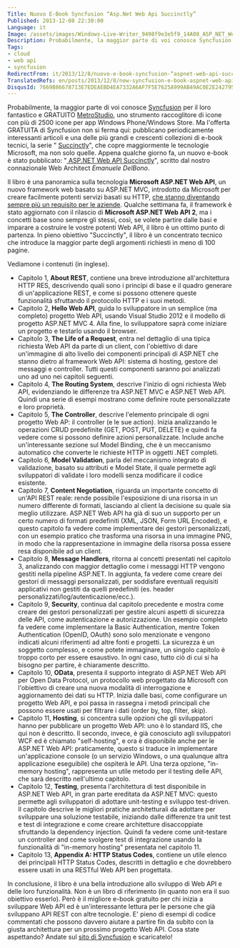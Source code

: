 ```yaml
---
Title: Nuovo E-Book Syncfusion “Asp.Net Web Api Succinctly”
Published: 2013-12-08 22:30:00
Language: it
Image: /assets/images/Windows-Live-Writer_9498f9e3e5f9_14A08_ASP_NET_Web_API_Succinctly_download_5.png
Description: Probabilmente, la maggior parte di voi conosce Syncfusion per il loro fantastico e GRATUITO MetroStudio , uno strumento raccoglitore di icone con più di 2500 icone per app Windows Phone/Windows Store. Ma l'offerta GRATUITA di Syncfusion non si ferma qui pubblicano periodicamente interessanti articoli e una delle più grandi e crescenti collezioni di e-book tecnici, la serie Succinctly , che copre maggiormente le tecnologie Microsoft, ma non solo quelle. Appena qualche giorno fa, un nuovo e-book è stato pubblicato ASP.NET Web API Succinctly , scritto dal nostro connazionale Web Architect Emanuele DelBono . Il libro è una panoramica sulla tecnologia Microsoft ASP.NET Web API , un nuovo framework web basato su ASP.NET MVC, introdotto da Microsoft per creare facilmente potenti servizi basati su HTTP, che stanno diventando sempre più un requisito per le aziende . Qualche settimana fa, il framework è stato aggiornato con il rilascio di Microsoft ASP.NET Web API 2 , ma i concetti base sono sempre gli stessi, così, se volete partire dalle basi e imparare a costruire le vostre potenti Web API, il libro è un ottimo punto di partenza. In pieno obiettivo Succinctly , il libro è un concentrato tecnico che introduce la maggior parte degli argomenti richiesti in meno di 100 pagine. Vediamone i contenuti (in inglese).
Tags:
- cloud
- web api
- syncfusion
RedirectFrom: it/2013/12/8/nuovo-e-book-syncfusion-“aspnet-web-api-succinctly”.aspx
TranslatedRefs: en/posts/2013/12/8/new-syncfusion-e-book-aspnet-web-api-succinctly.md
DisqusId: 7669B86678713E7EDEAEBD4EA7332A6AF7F5E7625A999AB49AC0E2E242795D9D
---
```

Probabilmente, la maggior parte di voi conosce <a href="http://www.syncfusion.com/?UTM_medium=gianniblogreview">Syncfusion</a> per il loro fantastico e GRATUITO <a href="http://www.syncfusion.com/downloads/metrostudio?UTM_medium=gianniblogreview"> MetroStudio</a>, uno strumento raccoglitore di icone con più di 2500 icone per app Windows Phone/Windows Store. Ma l'offerta GRATUITA di Syncfusion non si ferma qui: pubblicano periodicamente interessanti articoli e una delle più grandi e crescenti collezioni di e-book tecnici, la serie " <a href="http://www.syncfusion.com/resources/techportal/ebooks?UTM_medium=gianniblogreview"> Succinctly</a>", che copre maggiormente le tecnologie Microsoft, ma non solo quelle. Appena qualche giorno fa, un nuovo e-book è stato pubblicato: "<a href="http://www.syncfusion.com/resources/techportal/ebooks/webapi?UTM_medium=gianniblogreview"> ASP.NET Web API Succinctly</a>", scritto dal nostro connazionale Web Architect *Emanuele DelBono*.

Il libro è una panoramica sulla tecnologia **Microsoft ASP.NET Web API**, un nuovo framework web basato su ASP.NET MVC, introdotto da Microsoft per creare facilmente potenti servizi basati su HTTP, <a href="http://readwrite.com/2013/11/29/company-without-api-computer-without-internet"> che stanno diventando sempre più un requisito per le aziende</a>. Qualche settimana fa, il framework è stato aggiornato con il rilascio di **Microsoft ASP.NET Web API 2**, ma i concetti base sono sempre gli stessi, così, se volete partire dalle basi e imparare a costruire le vostre potenti Web API, il libro è un ottimo punto di partenza. In pieno obiettivo "Succinctly", il libro è un concentrato tecnico che introduce la maggior parte degli argomenti richiesti in meno di 100 pagine.

Vediamone i contenuti (in inglese).

*   Capitolo 1, **About REST**, contiene una breve
introduzione all'architettura HTTP RES, descrivendo quali sono i
principi di base e il quadro generare di un'applicazione REST, e
come si possono ottenere queste funzionalità sfruttando il
protocollo HTTP e i suoi metodi.
*   Capitolo 2, **Hello Web API**, guida lo
sviluppatore in un semplice (ma completo) progetto Web API, usando
Visual Studio 2012 e il modello di progetto ASP.NET MVC 4. Alla
fine, lo sviluppatore saprà come iniziare un progetto e testarlo
usando il browser.
*   Capitolo 3, **The Life of a Request**, entra nel
dettaglio di una tipica richiesta Web API da parte di un client,
con l'obiettivo di dare un'immagine di alto livello dei componenti
principali di ASP.NET che stanno dietro al framework Web API:
sistema di hosting, gestore dei messaggi e controller. Tutti questi
componenti saranno poi analizzati uno ad uno nei capitoli
seguenti.
*   Capitolo 4, **The Routing System**, descrive
l'inizio di ogni richiesta Web API, evidenziando le differenze tra
ASP.NET MVC e ASP.NET Web API. Quindi una serie di esempi mostrano
come definire route personalizzate e loro proprietà.
*   Capitolo 5, **The Controller**, descrive
l'elemento principale di ogni progetto Web AP: il controller (e le
sue action). Inizia analizzando le operazioni CRUD predefinite
(GET, POST, PUT, DELETE) e quindi fa vedere come si possono
definire azioni personalizzate. Include anche un'interessante
sezione sul Model Binding, che è un meccanismo automatico che
converte le richieste HTTP in oggetti .NET completi.
*   Capitolo 6, **Model Validation**, parla del
meccanismo integrato di validazione, basato su attributi e Model
State, il quale permette agli sviluppatori di validate i loro
modelli senza modificare il codice esistente.
*   Capitolo 7, **Content Negotiation**, riguarda un
importante concetto di un'API REST reale: rende possibile
l'esposizione di una risorsa in un numero differente di formati,
lasciando al client la decisione su quale sia meglio utilizzare.
ASP.NET Web API ha già di suo un supporto per un certo numero di
formati predefiniti (XML, JSON, Form URL Encoded), e questo
capitolo fa vedere come implementare dei gestori personalizzati,
con un esempio pratico che trasforma una risorsa in una immagine
PNG, in modo che la rappresentazione in immagine della risorsa
possa essere resa disponibile ad un client.
*   Capitolo 8, **Message Handlers**, ritorna ai
concetti presentati nel capitolo 3, analizzando con maggior
dettaglio come i messaggi HTTP vengono gestiti nella pipeline
ASP.NET. In aggiunta, fa vedere come creare dei gestori di messaggi
personalizzati, per soddisfare eventuali requisiti applicativi non
gestiti da quelli predefiniti (es. header
personalizzati/log/autenticazione/ecc.).
*   Capitolo 9, **Security**, continua dal capitolo
precedente e mostra come creare dei gestori personalizzati per
gestire alcuni aspetti di sicurezza delle API, come autenticazione
e autorizzazione. Un esempio completo fa vedere come implementare
la Basic Authentication, mentre Token Authentication (OpenID,
OAuth) sono solo menzionate e vengono indicati alcuni riferimenti
ad altre fonti e progetti. La sicurezza è un soggetto complesso, e
come potete immaginare, un singolo capitolo è troppo corto per
essere esaustivo. In ogni caso, tutto ciò di cui si ha bisogno per
partire, è chiaramente descritto.
*   Capitolo 10, **OData**, presenta il supporto
integrato di ASP.NET Web API per Open Data Protocol, un protocollo
web progettato da Microsoft con l'obiettivo di creare una nuova
modalità di interrogazione e aggiornamento dei dati su HTTP. Inizia
dalle basi, come configurare un progetto Web API, e poi passa in
rassegna i metodi principali che possono essere usati per filtrare
i dati (order by, top, filter, skip).
*   Capitolo 11, **Hosting**, si concentra sulle
opzioni che gli sviluppatori hanno per pubblicare un progetto Web
API: uno è lo standard IIS, che qui non è descritto. Il secondo,
invece, è già conosciuto agli sviluppatori WCF ed è chiamato
"self-hosting", e ora è disponibile anche per le ASP.NET Web API:
praticamente, questo si traduce in implementare un'applicazione
console (o un servizio Windows, o una qualunque altra applicazione
eseguibile) che ospiterà le API. Una terza opzione, "in-memory
hosting", rappresenta un utile metodo per il testing delle API, che
sarà descritto nell'ultimo capitolo.
*   Capitolo 12, **Testing**, presenta l'architettura
di test disponibile in ASP.NET Web API, in gran parte ereditata da
ASP.NET MVC: questo permette agli sviluppatori di adottare
unit-testing e sviluppo test-driven. Il capitolo descrive le
migliori pratiche architetturali da adottare per sviluppare una
soluzione testabile, iniziando dalle differenze tra unit test e
test di integrazione e come creare architetture disaccoppiate
sfruttando la dependency injection. Quindi fa vedere come
unit-testare un controller and come svolgere test di integrazione
usando la funzionalità di "in-memory hosting" presentata nel
capitolo 11.
*   Capitolo 13, **Appendix A: HTTP Status Codes**,
contiene un utile elenco dei principali HTTP Status Codes,
descritti in dettaglio e che dovrebbero essere usati in una RESTful
Web API ben progettata.

In conclusione, il libro è una bella introduzione allo sviluppo di Web API e delle loro funzionalità. Non è un libro di riferimento (in quanto non era il suo obiettivo esserlo). Però è il migliore e-book gratuito per chi inizia a sviluppare Web API ed è un'interessante lettura per le persone che già sviluppano API REST con altre tecnologie. E' pieno di esempi di codice commentati che possono davvero aiutare a partire fin da subito con la giusta architettura per un prossimo progetto Web API. Cosa state aspettando? Andate sul <a href="http://www.syncfusion.com/resources/techportal/ebooks/webapi?UTM_medium=gianniblogreview"> sito di Syncfusion</a> e scaricatelo!